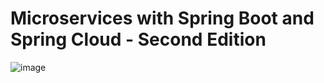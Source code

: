 # Microservices with Spring Boot and Spring Cloud - Second Edition

![image](https://user-images.githubusercontent.com/23094588/211580547-c04ac691-9f6b-4336-a7de-511599928be1.png)
